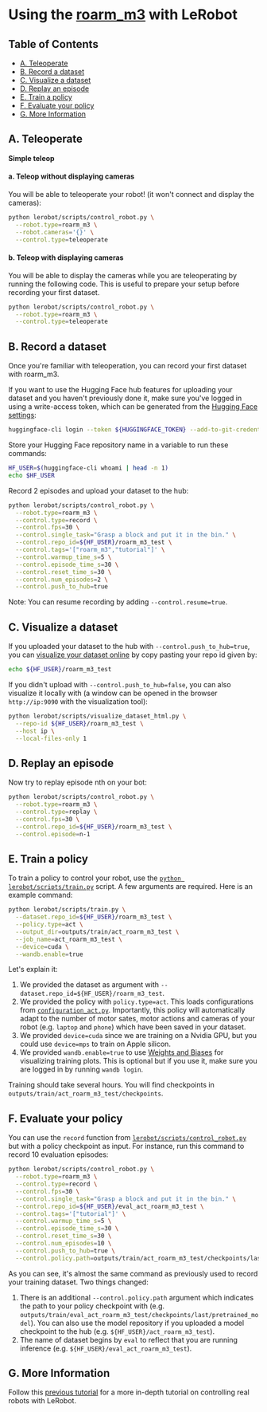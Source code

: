 # Using the [roarm_m3](https://github.com/waveshareteam/roarm_m3) with LeRobot

## Table of Contents

  - [A. Teleoperate](#a-teleoperate)
  - [B. Record a dataset](#b-record-a-dataset)
  - [C. Visualize a dataset](#c-visualize-a-dataset)
  - [D. Replay an episode](#d-replay-an-episode)
  - [E. Train a policy](#e-train-a-policy)
  - [F. Evaluate your policy](#f-evaluate-your-policy)
  - [G. More Information](#g-more-information)

## A. Teleoperate

**Simple teleop**
#### a. Teleop without displaying cameras
You will be able to teleoperate your robot! (it won't connect and display the cameras):
```bash
python lerobot/scripts/control_robot.py \
  --robot.type=roarm_m3 \
  --robot.cameras='{}' \
  --control.type=teleoperate
```


#### b. Teleop with displaying cameras
You will be able to display the cameras while you are teleoperating by running the following code. This is useful to prepare your setup before recording your first dataset.
```bash
python lerobot/scripts/control_robot.py \
  --robot.type=roarm_m3 \
  --control.type=teleoperate
```

## B. Record a dataset

Once you're familiar with teleoperation, you can record your first dataset with roarm_m3.

If you want to use the Hugging Face hub features for uploading your dataset and you haven't previously done it, make sure you've logged in using a write-access token, which can be generated from the [Hugging Face settings](https://huggingface.co/settings/tokens):
```bash
huggingface-cli login --token ${HUGGINGFACE_TOKEN} --add-to-git-credential
```

Store your Hugging Face repository name in a variable to run these commands:
```bash
HF_USER=$(huggingface-cli whoami | head -n 1)
echo $HF_USER
```

Record 2 episodes and upload your dataset to the hub:
```bash
python lerobot/scripts/control_robot.py \
  --robot.type=roarm_m3 \
  --control.type=record \
  --control.fps=30 \
  --control.single_task="Grasp a block and put it in the bin." \
  --control.repo_id=${HF_USER}/roarm_m3_test \
  --control.tags='["roarm_m3","tutorial"]' \
  --control.warmup_time_s=5 \
  --control.episode_time_s=30 \
  --control.reset_time_s=30 \
  --control.num_episodes=2 \
  --control.push_to_hub=true
```

Note: You can resume recording by adding `--control.resume=true`.

## C. Visualize a dataset

If you uploaded your dataset to the hub with `--control.push_to_hub=true`, you can [visualize your dataset online](https://huggingface.co/spaces/lerobot/visualize_dataset) by copy pasting your repo id given by:
```bash
echo ${HF_USER}/roarm_m3_test
```

If you didn't upload with `--control.push_to_hub=false`, you can also visualize it locally with (a window can be opened in the browser `http://ip:9090` with the visualization tool):
```bash
python lerobot/scripts/visualize_dataset_html.py \
  --repo-id ${HF_USER}/roarm_m3_test \
  --host ip \
  --local-files-only 1
```

## D. Replay an episode

Now try to replay episode nth on your bot:
```bash
python lerobot/scripts/control_robot.py \
  --robot.type=roarm_m3 \
  --control.type=replay \
  --control.fps=30 \
  --control.repo_id=${HF_USER}/roarm_m3_test \
  --control.episode=n-1
```

## E. Train a policy

To train a policy to control your robot, use the [`python lerobot/scripts/train.py`](../lerobot/scripts/train.py) script. A few arguments are required. Here is an example command:
```bash
python lerobot/scripts/train.py \
  --dataset.repo_id=${HF_USER}/roarm_m3_test \
  --policy.type=act \
  --output_dir=outputs/train/act_roarm_m3_test \
  --job_name=act_roarm_m3_test \
  --device=cuda \
  --wandb.enable=true
```

Let's explain it:
1. We provided the dataset as argument with `--dataset.repo_id=${HF_USER}/roarm_m3_test`.
2. We provided the policy with `policy.type=act`. This loads configurations from [`configuration_act.py`](../lerobot/common/policies/act/configuration_act.py). Importantly, this policy will automatically adapt to the number of motor sates, motor actions and cameras of your robot (e.g. `laptop` and `phone`) which have been saved in your dataset.
4. We provided `device=cuda` since we are training on a Nvidia GPU, but you could use `device=mps` to train on Apple silicon.
5. We provided `wandb.enable=true` to use [Weights and Biases](https://docs.wandb.ai/quickstart) for visualizing training plots. This is optional but if you use it, make sure you are logged in by running `wandb login`.

Training should take several hours. You will find checkpoints in `outputs/train/act_roarm_m3_test/checkpoints`.

## F. Evaluate your policy

You can use the `record` function from [`lerobot/scripts/control_robot.py`](../lerobot/scripts/control_robot.py) but with a policy checkpoint as input. For instance, run this command to record 10 evaluation episodes:
```bash
python lerobot/scripts/control_robot.py \
  --robot.type=roarm_m3 \
  --control.type=record \
  --control.fps=30 \
  --control.single_task="Grasp a block and put it in the bin." \
  --control.repo_id=${HF_USER}/eval_act_roarm_m3_test \
  --control.tags='["tutorial"]' \
  --control.warmup_time_s=5 \
  --control.episode_time_s=30 \
  --control.reset_time_s=30 \
  --control.num_episodes=10 \
  --control.push_to_hub=true \
  --control.policy.path=outputs/train/act_roarm_m3_test/checkpoints/last/pretrained_model
```

As you can see, it's almost the same command as previously used to record your training dataset. Two things changed:
1. There is an additional `--control.policy.path` argument which indicates the path to your policy checkpoint with  (e.g. `outputs/train/eval_act_roarm_m3_test/checkpoints/last/pretrained_model`). You can also use the model repository if you uploaded a model checkpoint to the hub (e.g. `${HF_USER}/act_roarm_m3_test`).
2. The name of dataset begins by `eval` to reflect that you are running inference (e.g. `${HF_USER}/eval_act_roarm_m3_test`).

## G. More Information

Follow this [previous tutorial](https://github.com/huggingface/lerobot/blob/main/examples/7_get_started_with_real_robot.md#4-train-a-policy-on-your-data) for a more in-depth tutorial on controlling real robots with LeRobot.

